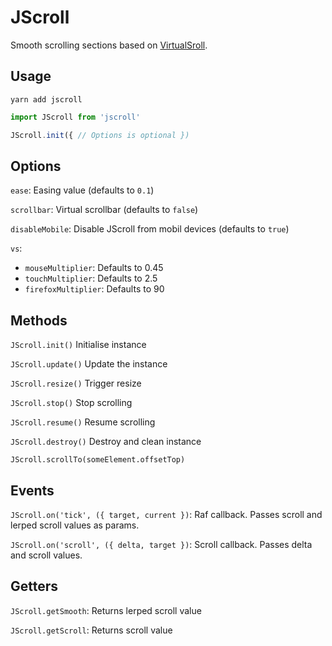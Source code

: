# JScroll

Smooth scrolling sections based on <a href="http://www.everyday3d.com/blog/index.php/2014/08/18/smooth-scrolling-with-virtualscroll/">VirtualSroll</a>.

## Usage

`yarn add jscroll`

```Javascript
import JScroll from 'jscroll'

JScroll.init({ // Options is optional })
```

## Options
`ease`: Easing value (defaults to `0.1`)

`scrollbar`: Virtual scrollbar (defaults to `false`)

`disableMobile`: Disable JScroll from mobil devices (defaults to `true`)

`vs`:
  - `mouseMultiplier`: Defaults to 0.45
  - `touchMultiplier`: Defaults to 2.5
  - `firefoxMultiplier`: Defaults to 90
  
## Methods
`JScroll.init()` Initialise instance

`JScroll.update()` Update the instance

`JScroll.resize()` Trigger resize

`JScroll.stop()` Stop scrolling

`JScroll.resume()` Resume scrolling

`JScroll.destroy()` Destroy and clean instance

`JScroll.scrollTo(someElement.offsetTop)`

## Events

`JScroll.on('tick', ({ target, current })`: Raf callback. Passes scroll and lerped scroll values as params.

`JScroll.on('scroll', ({ delta, target })`: Scroll callback. Passes delta and scroll values.

## Getters
`JScroll.getSmooth`: Returns lerped scroll value

`JScroll.getScroll`: Returns scroll value

